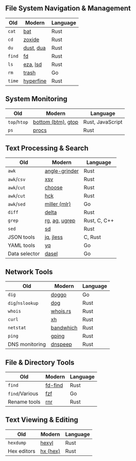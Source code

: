 ## File System Navigation & Management

| Old    | Modern                                                                            | Language |
| ------ | --------------------------------------------------------------------------------- | -------- |
| `cat`  | [bat](https://github.com/sharkdp/bat)                                             | Rust     |
| `cd`   | [zoxide](https://github.com/ajeetdsouza/zoxide)                                   | Rust     |
| `du`   | [dust](https://github.com/bootandy/dust), [dua](https://github.com/Byron/dua-cli) | Rust     |
| `find` | [fd](https://github.com/sharkdp/fd)                                               | Rust     |
| `ls`   | [eza](https://github.com/eza-community/eza), [lsd](https://github.com/lsd-rs/lsd) | Rust     |
| `rm`   | [trash](https://github.com/sindresorhus/trash-cli)                                | Go       |
| `time` | [hyperfine](https://github.com/sharkdp/hyperfine)                                 | Rust     |

## System Monitoring

| Old          | Modern                                                                                            | Language         |
| ------------ | ------------------------------------------------------------------------------------------------- | ---------------- |
| `top`/`htop` | [bottom (btm)](https://github.com/ClementTsang/bottom), [gtop](https://github.com/aksakalli/gtop) | Rust, JavaScript |
| `ps`         | [procs](https://github.com/dalance/procs)                                                         | Rust             |

## Text Processing & Search

| Old           | Modern                                                                                                                                      | Language     |
| ------------- | ------------------------------------------------------------------------------------------------------------------------------------------- | ------------ |
| `awk`         | [angle-grinder](https://github.com/rcoh/angle-grinder)                                                                                      | Rust         |
| `awk`/`csv`   | [xsv](https://github.com/BurntSushi/xsv)                                                                                                    | Rust         |
| `awk`/`cut`   | [choose](https://github.com/theryangeary/choose)                                                                                            | Rust         |
| `awk`/`cut`   | [hck](https://github.com/sstadick/hck)                                                                                                      | Rust         |
| `awk`/`sed`   | [miller (mlr)](https://github.com/johnkerl/miller)                                                                                          | Go           |
| `diff`        | [delta](https://github.com/dandavison/delta)                                                                                                | Rust         |
| `grep`        | [rg](https://github.com/BurntSushi/ripgrep), [ag](https://github.com/ggreer/the_silver_searcher), [ugrep](https://github.com/Genivia/ugrep) | Rust, C, C++ |
| `sed`         | [sd](https://github.com/chmln/sd)                                                                                                           | Rust         |
| JSON tools    | [jq](https://github.com/stedolan/jq), [jless](https://github.com/PaulJuliusMartinez/jless)                                                  | C, Rust      |
| YAML tools    | [yq](https://github.com/mikefarah/yq)                                                                                                       | Go           |
| Data selector | [dasel](https://github.com/TomWright/dasel)                                                                                                 | Go           |

## Network Tools

| Old              | Modern                                              | Language |
| ---------------- | --------------------------------------------------- | -------- |
| `dig`            | [doggo](https://github.com/mr-karan/doggo)          | Go       |
| `dig`/`nslookup` | [dog](https://github.com/ogham/dog)                 | Rust     |
| `whois`          | [whois.rs](https://github.com/utopiabound/rs-whois) | Rust     |
| `curl`           | [xh](https://github.com/ducaale/xh)                 | Rust     |
| `netstat`        | [bandwhich](https://github.com/imsnif/bandwhich)    | Rust     |
| `ping`           | [gping](https://github.com/orf/gping)               | Rust     |
| DNS monitoring   | [dnspeep](https://github.com/jvns/dnspeep)          | Rust     |

## File & Directory Tools

| Old            | Modern                                   | Language |
| -------------- | ---------------------------------------- | -------- |
| `find`         | [fd-find](https://github.com/sharkdp/fd) | Rust     |
| `find`/Various | [fzf](https://github.com/junegunn/fzf)   | Go       |
| Rename tools   | [rnr](https://github.com/ismaelgv/rnr)   | Rust     |

## Text Viewing & Editing

| Old         | Modern                                      | Language |
| ----------- | ------------------------------------------- | -------- |
| `hexdump`   | [hexyl](https://github.com/sharkdp/hexyl)   | Rust     |
| Hex editors | [hx (hex)](https://github.com/sitkevij/hex) | Rust     |
